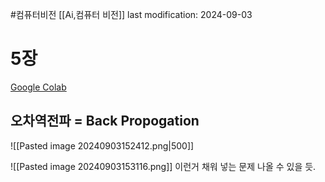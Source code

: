 #컴퓨터비전 
[[Ai,컴퓨터 비전]]
last modification: 2024-09-03

# 5장
[Google Colab](https://colab.research.google.com/drive/1H4Nr84rgc0pKU1W1q94BsSKEE1AFF6Kj#scrollTo=Mvzhe91SC4WQ)
## 오차역전파 = Back Propogation

![[Pasted image 20240903152412.png|500]]


![[Pasted image 20240903153116.png]]
이런거 채워 넣는 문제 나올 수 있을 듯.
